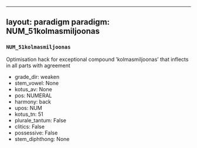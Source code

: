 
---
layout: paradigm
paradigm: NUM_51kolmasmiljoonas
---
### ` NUM_51kolmasmiljoonas `

Optimisation hack for exceptional compound ’kolmasmiljoonas’ that inflects in all parts with agreement
* grade_dir: weaken
* stem_vowel: None
* kotus_av: None
* pos: NUMERAL
* harmony: back
* upos: NUM
* kotus_tn: 51
* plurale_tantum: False
* clitics: False
* possessive: False
* stem_diphthong: None

